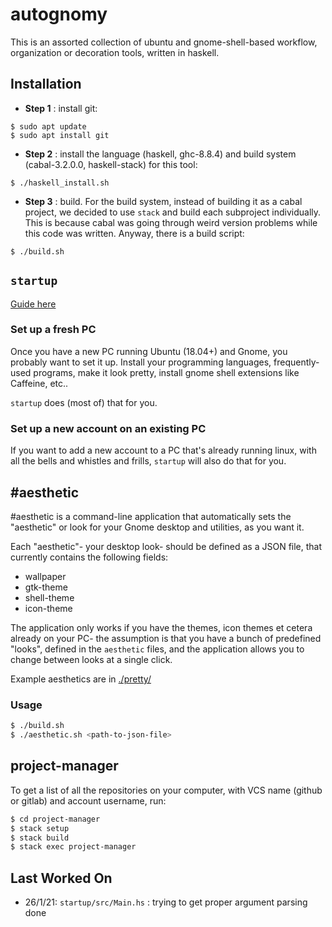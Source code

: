# autognomy

This is an assorted collection of ubuntu and gnome-shell-based workflow, organization or decoration tools, written in haskell.

## Installation

  - **Step 1** : install git: 
```
$ sudo apt update
$ sudo apt install git
```

  - **Step 2** : install the language (haskell, ghc-8.8.4) and build system (cabal-3.2.0.0, haskell-stack) for this tool:

```
$ ./haskell_install.sh
```

  - **Step 3** : build. For the build system, instead of building it as a cabal project, we decided to use `stack` and build each subproject individually. This is because cabal was going through weird version problems while this code was written. Anyway, there is a build script: 

```
$ ./build.sh
```
		 
## `startup`

[Guide here](startup/README.md)

### Set up a fresh PC

Once you have a new PC running Ubuntu (18.04+) and Gnome, you probably want to set it up. Install your programming languages, frequently-used programs, make it look pretty, install gnome shell extensions like Caffeine, etc..

`startup` does (most of) that for you.

### Set up a new account on an existing PC

If you want to add a new account to a PC that's already running linux, with all the bells and whistles and frills, `startup` will also do that for you.

## \#aesthetic

\#aesthetic is a command-line application that automatically sets the "aesthetic" or look for your Gnome desktop and utilities, as you want it.

Each "aesthetic"- your desktop look- should be defined as a JSON file, that currently contains the following fields:

* wallpaper 
* gtk-theme
* shell-theme
* icon-theme 

The application only works if you have the themes, icon themes et cetera already on your PC- the assumption is that you have a bunch of predefined "looks", defined in the `aesthetic` files, and the application allows you to change between looks at a single click.

Example aesthetics are in [./pretty/](./pretty)

### Usage

```bash
$ ./build.sh
$ ./aesthetic.sh <path-to-json-file>
```

## project-manager

To get a list of all the repositories on your computer, with VCS name (github or gitlab) and account username, run:

```bash
$ cd project-manager
$ stack setup
$ stack build
$ stack exec project-manager
``` 

## Last Worked On

- 26/1/21:
    `startup/src/Main.hs` : trying to get proper argument parsing done
